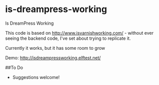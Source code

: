 # is-dreampress-working
Is DreamPress Working

This code is based on http://www.isvarnishworking.com/ - without ever seeing the backend code, I've set about trying to replicate it.

Currently it works, but it has some room to grow

Demo: http://isdreampressworking.elftest.net/

##To Do
		
* Suggestions welcome!